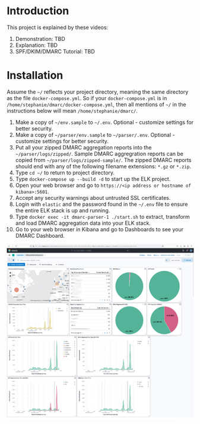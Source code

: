 # Introduction

This project is explained by these videos:

1. Demonstration: TBD
2. Explanation: TBD
3. SPF/DKIM/DMARC Tutorial: TBD

# Installation

Assume the `~/` reflects your project directory, meaning the same directory as the file `docker-compose.yml`.  So if your `docker-compose.yml` is in `/home/stephanie/dmarc/docker-compose.yml`, then all mentions of `~/` in the instructions below will mean `/home/stephanie/dmarc/`.

1. Make a copy of `~/env.sample` to `~/.env`.  Optional - customize settings for better security.
2. Make a copy of `~/parser/env.sample` to `~/parser/.env`.  Optional - customize settings for better security.
3. Put all your zipped DMARC aggregation reports into the `~/parser/logs/zipped/`.  Sample DMARC aggregration reports can be copied from `~/parser/logs/zipped-sample/`.  The zipped DMARC reports should end with any of the following filename extensions: `*.gz` or `*.zip`.
4. Type `cd ~/` to return to project directory.
5. Type `docker-compose up --build -d` to start up the ELK project.
6. Open your web browser and go to `https://<ip address or hostname of kibana>:5601`.
7. Accept any security warnings about untrusted SSL certificates.
8. Login with `elastic` and the password found in the `~/.env` file to ensure the entire ELK stack is up and running.
9. Type `docker exec -it dmarc-parser-1 ./start.sh` to extract, transform and load DMARC aggregation data into your ELK stack.
10. Go to your web browser in Kibana and go to Dashboards to see your DMARC Dashboard.

![Screenshot](screenshot.png "DMARC Dashboard")
